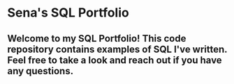 # Sena's SQL Portfolio 

## Welcome to my SQL Portfolio! This code repository contains examples of SQL I've written. Feel free to take a look and reach out if you have any questions.
